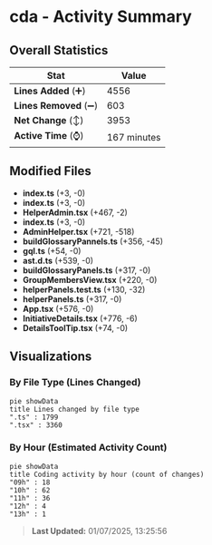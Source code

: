 # cda - Activity Summary 

## Overall Statistics

| Stat                   | Value                                                             |
| ---------------------- | ----------------------------------------------------------------- |
| **Lines Added** (➕)   | 4556                                          |
| **Lines Removed** (➖) | 603                                        |
| **Net Change** (↕)    | 3953                |
| **Active Time** (⌚)   | 167 minutes |


## Modified Files
- **index.ts** (+3, -0)
- **index.ts** (+3, -0)
- **HelperAdmin.tsx** (+467, -2)
- **index.ts** (+3, -0)
- **AdminHelper.tsx** (+721, -518)
- **buildGlossaryPannels.ts** (+356, -45)
- **gql.ts** (+54, -0)
- **ast.d.ts** (+539, -0)
- **buildGlossaryPanels.ts** (+317, -0)
- **GroupMembersView.tsx** (+220, -0)
- **helperPanels.test.ts** (+130, -32)
- **helperPanels.ts** (+317, -0)
- **App.tsx** (+576, -0)
- **InitiativeDetails.tsx** (+776, -6)
- **DetailsToolTip.tsx** (+74, -0)

## Visualizations

### By File Type (Lines Changed)

```mermaid
pie showData
title Lines changed by file type
".ts" : 1799
".tsx" : 3360
```

### By Hour (Estimated Activity Count)

```mermaid
pie showData
title Coding activity by hour (count of changes)
"09h" : 18
"10h" : 62
"11h" : 36
"12h" : 4
"13h" : 1
```


> **Last Updated:** 01/07/2025, 13:25:56